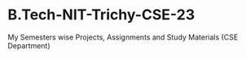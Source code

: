 # B.Tech-NIT-Trichy-CSE-23
My Semesters wise Projects, Assignments and Study Materials (CSE Department) 
